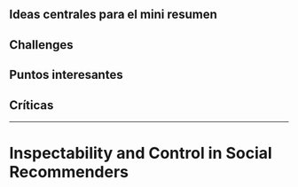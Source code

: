 Ideas centrales para el mini resumen
- 
Challenges
- 
Puntos interesantes
- 
Críticas
- 

---

# Inspectability and Control in Social Recommenders


